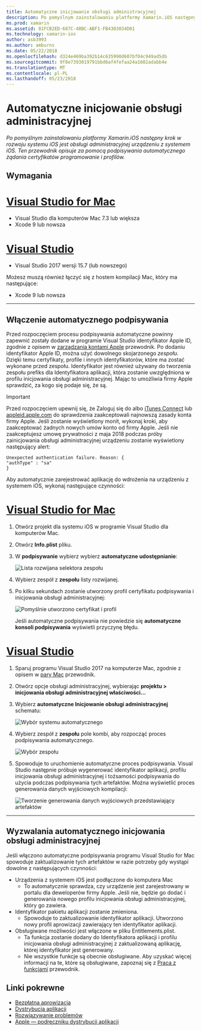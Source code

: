 ```yaml
---
title: Automatyczne inicjowanie obsługi administracyjnej
description: Po pomyślnym zainstalowaniu platformy Xamarin.iOS następny krok w rozwoju systemu iOS jest obsługi administracyjnej urządzeniu z systemem iOS. Ten przewodnik opisuje za pomocą podpisywania automatycznego żądania certyfikatów programowanie i profilów.
ms.prod: xamarin
ms.assetid: 81FCB2ED-687C-40BC-ABF1-FB4303034D01
ms.technology: xamarin-ios
author: asb3993
ms.author: amburns
ms.date: 05/22/2018
ms.openlocfilehash: d324e469ba392b14c635990d607bf04c949ad5db
ms.sourcegitcommit: 9f8e7393019791bbd6af4fefaa24a1602adabb4e
ms.translationtype: MT
ms.contentlocale: pl-PL
ms.lasthandoff: 05/23/2018
---
```

# <a name="automatic-provisioning"></a>Automatyczne inicjowanie obsługi administracyjnej

_Po pomyślnym zainstalowaniu platformy Xamarin.iOS następny krok w rozwoju systemu iOS jest obsługi administracyjnej urządzeniu z systemem iOS. Ten przewodnik opisuje za pomocą podpisywania automatycznego żądania certyfikatów programowanie i profilów._

## <a name="requirements"></a>Wymagania

# <a name="visual-studio-for-mactabvsmac"></a>[Visual Studio for Mac](#tab/vsmac)

- Visual Studio dla komputerów Mac 7.3 lub większa
- Xcode 9 lub nowsza

# <a name="visual-studiotabvswin"></a>[Visual Studio](#tab/vswin)

- Visual Studio 2017 wersji 15.7 (lub nowszego)

Możesz muszą również łączyć się z hostem kompilacji Mac, który ma następujące:

- Xcode 9 lub nowsza

-----

## <a name="enabling-automatic-signing"></a>Włączenie automatycznego podpisywania

Przed rozpoczęciem procesu podpisywania automatyczne powinny zapewnić zostały dodane w programie Visual Studio identyfikator Apple ID, zgodnie z opisem w [zarządzania kontami Apple](~/cross-platform/macios/apple-account-management.md) przewodnik. Po dodaniu identyfikator Apple ID, można użyć dowolnego skojarzonego _zespołu_. Dzięki temu certyfikaty, profile i innych identyfikatorów, które ma zostać wykonane przed zespołu. Identyfikator jest również używany do tworzenia zespołu prefiks dla Identyfikatora aplikacji, która zostanie uwzględniona w profilu inicjowania obsługi administracyjnej. Mając to umożliwia firmy Apple sprawdzić, za kogo się podaje się, że są.

> [!IMPORTANT]
> Przed rozpoczęciem upewnij się, że Zaloguj się do albo [iTunes Connect](https://itunesconnect.apple.com/) lub [appleid.apple.com](https://appleid.apple.com) do sprawdzenia zaakceptowali najnowszą zasady konta firmy Apple. Jeśli zostanie wyświetlony monit, wykonaj kroki, aby zaakceptować żadnych nowych umów konto od firmy Apple. Jeśli nie zaakceptujesz umowę prywatności z maja 2018 podczas próby zainicjowania obsługi administracyjnej urządzeniu zostanie wyświetlony następujący alert:
> ```
> Unexpected authentication failure. Reason: {
> "authType" : "sa"
>}
>```

Aby automatycznie zarejestrować aplikację do wdrożenia na urządzeniu z systemem iOS, wykonaj następujące czynności:

# <a name="visual-studio-for-mactabvsmac"></a>[Visual Studio for Mac](#tab/vsmac)

1. Otwórz projekt dla systemu iOS w programie Visual Studio dla komputerów Mac.

2. Otwórz **Info.plist** pliku.

3. W **podpisywanie** wybierz wybierz **automatyczne udostępnianie**:

    ![Lista rozwijana selektora zespołu](automatic-provisioning-images/image2.png)

4. Wybierz zespół z **zespołu** listy rozwijanej.

6. Po kilku sekundach zostanie utworzony profil certyfikatu podpisywania i inicjowania obsługi administracyjnej:

    ![Pomyślnie utworzono certyfikat i profil](automatic-provisioning-images/image5.png)

    Jeśli automatyczne podpisywania nie powiedzie się **automatyczne konsoli podpisywania** wyświetli przyczynę błędu.

# <a name="visual-studiotabvswin"></a>[Visual Studio](#tab/vswin)

1. Sparuj programu Visual Studio 2017 na komputerze Mac, zgodnie z opisem w [pary Mac](~/ios/get-started/installation/windows/connecting-to-mac/index.md) przewodnik.

2. Otwórz opcje obsługi administracyjnej, wybierając **projektu > inicjowania obsługi administracyjnej właściwości...**

3. Wybierz **automatyczne Inicjowanie obsługi administracyjnej** schematu:

    ![Wybór systemu automatycznego](automatic-provisioning-images/prov4.png)

4. Wybierz zespół z **zespołu** pole kombi, aby rozpocząć proces podpisywania automatycznego.

    ![Wybór zespołu](automatic-provisioning-images/prov3.png)

4. Spowoduje to uruchomienie automatyczne proces podpisywania. Visual Studio następnie próbuje wygenerować identyfikator aplikacji, profilu inicjowania obsługi administracyjnej i tożsamości podpisywania do użycia podczas podpisywania tych artefaktów. Można wyświetlić proces generowania danych wyjściowych kompilacji:

    ![Tworzenie generowania danych wyjściowych przedstawiający artefaktów](automatic-provisioning-images/prov5.png)

-----

## <a name="triggering-automatic-provisioning"></a>Wyzwalania automatycznego inicjowania obsługi administracyjnej

Jeśli włączono automatyczne podpisywania programu Visual Studio for Mac spowoduje zaktualizowanie tych artefaktów w razie potrzeby gdy wystąpi dowolne z następujących czynności:

* Urządzenia z systemem iOS jest podłączone do komputera Mac
    - To automatycznie sprawdza, czy urządzenie jest zarejestrowany w portalu dla deweloperów firmy Apple. Jeśli nie, będzie go dodać i generowania nowego profilu inicjowania obsługi administracyjnej, który go zawiera.
* Identyfikator pakietu aplikacji zostanie zmieniona.
    - Spowoduje to zaktualizowanie identyfikator aplikacji. Utworzono nowy profil aprowizacji zawierający ten identyfikator aplikacji.
* Obsługiwane możliwości jest włączone w pliku Entitlements.plist.
    - Ta funkcja zostanie dodany do Identyfikatora aplikacji i profilu inicjowania obsługi administracyjnej z zaktualizowaną aplikację, której identyfikator jest generowany.
    - Nie wszystkie funkcje są obecnie obsługiwane. Aby uzyskać więcej informacji na te, które są obsługiwane, zapoznaj się z [Praca z funkcjami](~/ios/deploy-test/provisioning/capabilities/index.md) przewodnik.


## <a name="related-links"></a>Linki pokrewne

- [Bezpłatna aprowizacja](~/ios/get-started/installation/device-provisioning/free-provisioning.md)
- [Dystrybucja aplikacji](~/ios/deploy-test/app-distribution/index.md)
- [Rozwiązywanie problemów](~/ios/deploy-test/troubleshooting.md)
- [Apple — podręczniku dystrybucji aplikacji](https://developer.apple.com/library/ios/documentation/IDEs/Conceptual/AppDistributionGuide/Introduction/Introduction.html)
